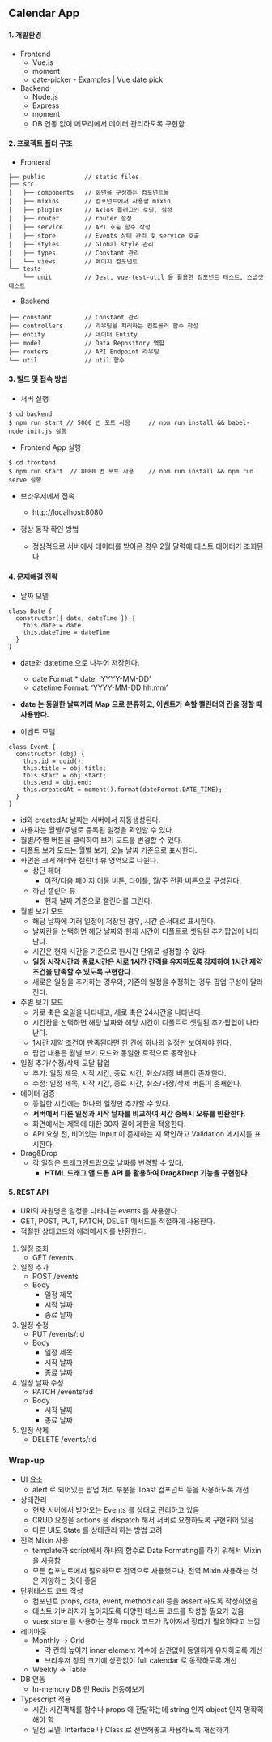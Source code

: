 ## Calendar App  
#### 1. 개발환경  
* Frontend  
  * Vue.js  
  * moment  
  * date-picker - [Examples | Vue date pick](https://dbrekalo.github.io/vue-date-pick/examples.html)  
* Backend  
  * Node.js  
  * Express  
  * moment  
  * DB 연동 없이 메모리에서 데이터 관리하도록 구현함   

#### 2.  프로젝트 폴더 구조  
 * Frontend
```  
├── public           // static files  
├── src  
│   ├── components   // 화면을 구성하는 컴포넌트들  
│   ├── mixins       // 컴포넌트에서 사용할 mixin  
│   ├── plugins      // Axios 플러그인 로딩, 설정  
│   ├── router       // router 설정  
│   ├── service      // API 호출 함수 작성  
│   ├── store        // Events 상태 관리 및 service 호출  
│   ├── styles       // Global style 관리  
│   ├── types        // Constant 관리  
│   └── views        // 페이지 컴포넌트  
└── tests  
    └── unit         // Jest, vue-test-util 을 활용한 컴포넌트 테스트, 스냅샷 테스트  
```  
 * Backend
```  
├── constant         // Constant 관리  
├── controllers      // 라우팅을 처리하는 컨트롤러 함수 작성  
├── entity           // 데이터 Entity  
├── model            // Data Repository 역할  
├── routers          // API Endpoint 라우팅  
└── util             // util 함수    
```  
  
#### 3. 빌드 및 접속 방법  
*  서버 실행  
```  
$ cd backend  
$ npm run start // 5000 번 포트 사용 	// npm run install && babel-node init.js 실행
```  
* Frontend App 실행  
```  
$ cd frontend  
$ npm run start  // 8080 번 포트 사용	// npm run install && npm run serve 실행
```  
* 브라우저에서 접속  
  * http://localhost:8080

* 정상 동작 확인 방법
  * 정상적으로 서버에서 데이터를 받아온 경우 2월 달력에 테스트 데이터가 조회된다.  
  
#### 4. 문제해결 전략  
* 날짜 모델  
```  
class Date {  
  constructor({ date, dateTime }) {  
    this.date = date  
    this.dateTime = dateTime  
  }  
}  
```  
* date와 datetime 으로 나누어 저장한다. 
  * date Format * date: ‘YYYY-MM-DD’ 
  * datetime Format: ‘YYYY-MM-DD hh:mm’ 
*  **date 는 동일한 날짜끼리 Map 으로 분류하고, 이벤트가 속할 캘린더의 칸을 정할 때 사용한다.**

* 이벤트 모델  
```  
class Event {  
  constructor (obj) {  
    this.id = uuid();  
    this.title = obj.title;  
    this.start = obj.start;  
    this.end = obj.end;  
    this.createdAt = moment().format(dateFormat.DATE_TIME);  
  }  
}  
```  
* id와 createdAt 날짜는 서버에서 자동생성된다.
* 사용자는 월별/주별로 등록된 일정을 확인할 수 있다.  
* 월별/주별 버튼을 클릭하여 보기 모드를 변경할 수 있다.  
* 디폴트 보기 모드는 월별 보기, 오늘 날짜 기준으로 표시한다.  
* 화면은 크게 헤더와 캘린더 뷰 영역으로 나뉜다.  
  * 상단 헤더   
    * 이전/다음 페이지 이동 버튼, 타이틀, 월/주 전환 버튼으로 구성된다.  
  * 하단 캘린더 뷰  
    * 현재 날짜 기준으로 캘린더를 그린다.   
 * 월별 보기 모드
    * 해당 날짜에 여러 일정이 저장된 경우, 시간 순서대로 표시한다.  
    * 날짜칸을 선택하면 해당 날짜와 현재 시간이 디폴트로 셋팅된 추가팝업이 나타난다.  
    * 시간은 현재 시간을 기준으로 한시간 단위로 설정할 수 있다.  
    * **일정 시작시간과 종료시간은 서로 1시간 간격을 유지하도록 강제하여 1시간 제약 조건을 만족할 수 있도록 구현한다.**  
    * 새로운 일정을 추가하는 경우와, 기존의 일정을 수정하는 경우 팝업 구성이 달라진다.  
  * 주별 보기 모드  
    * 가로 축은 요일을 나타내고, 세로 축은 24시간을 나타낸다.  
    * 시간칸을 선택하면 해당 날짜와 해당 시간이 디폴트로 셋팅된 추가팝업이 나타난다. 
    * 1시간 제약 조건이 만족된다면 한 칸에 하나의 일정만 보여져야 한다.  
    * 팝업 내용은 월별 보기 모드와 동일한 로직으로 동작한다.  
* 일정 추가/수정/삭제 모달 팝업  
    * 추가: 일정 제목, 시작 시간, 종료 시간, 취소/저장 버튼이 존재한다.  
    * 수정: 일정 제목, 시작 시간, 종료 시간, 취소/저장/삭제 버튼이 존재한다.  
 * 데이터 검증  
	* 동일한 시간에는 하나의 일정만 추가할 수 있다.  
	* **서버에서 다른 일정과 시작 날짜를 비교하여 시간 중복시 오류를 반환한다.**  
    * 화면에서는 제목에 대한 30자 길이 제한을 적용한다.  
    * API 요청 전, 비어있는 Input 이 존재하는 지 확인하고 Validation 메시지를 표시한다.  
* Drag&Drop   
    * 각 일정은 드래그앤드랍으로 날짜를 변경할 수 있다.  
	  * **HTML 드래그 앤 드롭 API 를 활용하여 Drag&Drop 기능을 구현한다.**  

#### 5. REST API  
* URI의 자원명은 일정을 나타내는 events 를 사용한다.  
* GET, POST, PUT, PATCH, DELET 메서드를 적절하게 사용한다.  
* 적절한 상태코드와 에러메시지를 반환한다.
1. 일정 조회  
    * GET /events  
2. 일정 추가  
    * POST /events  
    * Body  
      * 일정 제목  
      * 시작 날짜  
      * 종료 날짜  
3. 일정 수정  
    * PUT /events/:id  
    * Body  
      * 일정 제목  
      * 시작 날짜  
      * 종료 날짜  
4. 일정 날짜 수정  
    * PATCH /events/:id  
    * Body  
      * 시작 날짜  
      * 종료 날짜  
5. 일정 삭제  
    * DELETE /events/:id  
  
  
### Wrap-up  
* UI 요소  
  * alert 로 되어있는 팝업 처리 부분을 Toast 컴포넌트 등을 사용하도록 개선  
* 상태관리  
  * 현재 서버에서 받아오는 Events 를 상태로 관리하고 있음  
  * CRUD 요청을 actions 을 dispatch 해서 서버로 요청하도록 구현되어 있음  
  * 다른 UI도 State 를 상태관리 하는 방법 고려  
* 전역 Mixin 사용  
  * template과 script에서 하나의 함수로 Date Formating를 하기 위해서 Mixin을 사용함  
  * 모든 컴포넌트에서 필요하므로 전역으로 사용했으나, 전역 Mixin 사용하는 것은 지양하는 것이 좋음  
* 단위테스트 코드 작성  
  * 컴포넌트 props, data, event, method call 등을 assert 하도록 작성하였음  
  * 테스트 커버리지가 높아지도록 다양한 테스트 코드를 작성할 필요가 있음  
  * vuex store 를 사용하는 경우 mock 코드가 많아져서 정리가 필요하다고 느낌  
* 레이아웃  
  * Monthly -> Grid  
    * 각 칸의 높이가 inner element 개수에 상관없이 동일하게 유지하도록 개선  
    * 브라우저 창의 크기에 상관없이 full calendar 로 동작하도록 개선  
  * Weekly -> Table  
* DB 연동  
  * In-memory DB 인 Redis 연동해보기
* Typescript 적용  
  * 시간: 시간객체를 함수나 props 에 전달하는데 string 인지 object 인지 명확히해야 함  
  * 일정 모델: Interface 나 Class 로 선언해놓고 사용하도록 개선하기
